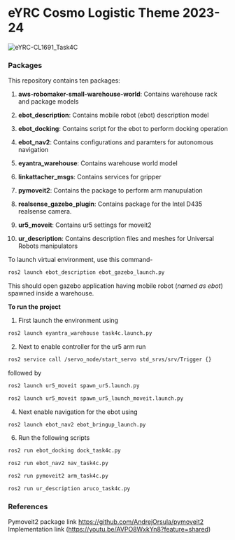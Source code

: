 # eYRC Cosmo Logistic Theme 2023-24

![eYRC-CL1691_Task4C](https://github.com/user-attachments/assets/6ab5b8ac-8c12-4b52-a0a1-4224004c4424)

### Packages
This repository contains ten packages:

1. **aws-robomaker-small-warehouse-world**: Contains warehouse rack and package models

2. **ebot_description**: Contains mobile robot (ebot) description model

3. **ebot_docking**: Contains script for the ebot to perform docking operation

4. **ebot_nav2**: Contains configurations and paramters for autonomous navigation

5. **eyantra_warehouse**: Contains warehouse world model

6. **linkattacher_msgs**: Contains services for gripper

7. **pymoveit2**: Contains the package to perform arm manupulation

8. **realsense_gazebo_plugin**: Contains package for the Intel D435 realsense camera.

9. **ur5_moveit**: Contains ur5 settings for moveit2

10. **ur_description**: Contains description files and meshes for Universal Robots manipulators


To launch virtual environment, use this command-

```sh
ros2 launch ebot_description ebot_gazebo_launch.py
```

This should open gazebo application having mobile robot (*named as ebot*) spawned inside a warehouse.

**To run the project**

1. First launch the environment using
```sh
ros2 launch eyantra_warehouse task4c.launch.py
```
2. Next to enable controller for the ur5 arm run
```sh
ros2 service call /servo_node/start_servo std_srvs/srv/Trigger {}
```
followed by
```sh
ros2 launch ur5_moveit spawn_ur5.launch.py
```
```sh
ros2 launch ur5_moveit spawn_ur5_launch_moveit.launch.py
```
   
4. Next enable navigation for the ebot using
```sh
ros2 launch ebot_nav2 ebot_bringup_launch.py
```

6. Run the following scripts
```sh
ros2 run ebot_docking dock_task4c.py
```
```sh
ros2 run ebot_nav2 nav_task4c.py
```
```sh
ros2 run pymoveit2 arm_task4c.py
```
```sh
ros2 run ur_description aruco_task4c.py
```

### References

Pymoveit2 package link https://github.com/AndrejOrsula/pymoveit2
<br />
Implementation link (https://youtu.be/AVPO8WxkYn8?feature=shared)
